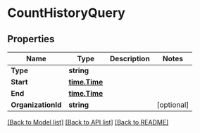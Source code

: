 # CountHistoryQuery

## Properties

Name | Type | Description | Notes
------------ | ------------- | ------------- | -------------
**Type** | **string** |  | 
**Start** | [**time.Time**](time.Time.md) |  | 
**End** | [**time.Time**](time.Time.md) |  | 
**OrganizationId** | **string** |  | [optional] 

[[Back to Model list]](../README.md#documentation-for-models) [[Back to API list]](../README.md#documentation-for-api-endpoints) [[Back to README]](../README.md)


